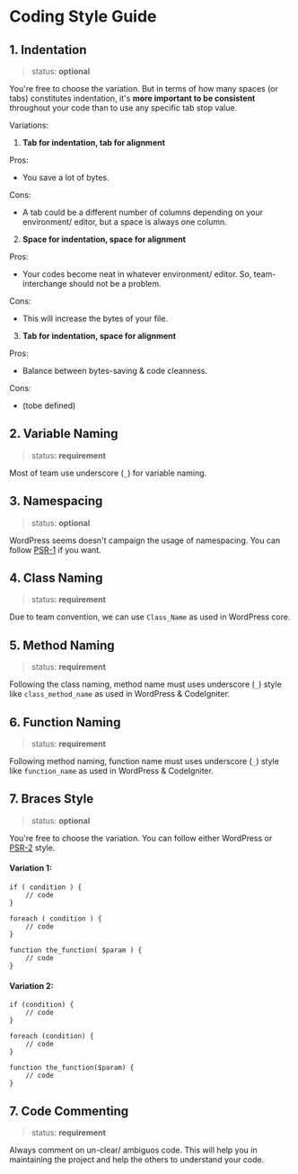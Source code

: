 Coding Style Guide
===

## 1. Indentation

> status: **optional**

You're free to choose the variation. But in terms of how many spaces (or tabs) constitutes indentation, it's **more important to be consistent** throughout your code than to use any specific tab stop value.

Variations:

1. **Tab for indentation, tab for alignment**

  Pros:
  - You save a lot of bytes.

  Cons:
  - A tab could be a different number of columns depending on your environment/ editor, but a space is always one column.

2. **Space for indentation, space for alignment**

  Pros:
  - Your codes become neat in whatever environment/ editor. So, team-interchange should not be a problem.

  Cons:
  - This will increase the bytes of your file.

3. **Tab for indentation, space for alignment**

  Pros:
  - Balance between bytes-saving & code cleanness.

  Cons:
  - (tobe defined)

## 2. Variable Naming

> status: **requirement**

Most of team use underscore (`_`) for variable naming.

## 3. Namespacing

> status: **optional**

WordPress seems doesn't campaign the usage of namespacing. You can follow [PSR-1](http://www.php-fig.org/psr/psr-1/) if you want.

## 4. Class Naming

> status: **requirement**

Due to team convention, we can use `Class_Name` as used in WordPress core.

## 5. Method Naming

> status: **requirement**

Following the class naming, method name must uses underscore (`_`) style like `class_method_name` as used in WordPress & CodeIgniter.

## 6. Function Naming

> status: **requirement**

Following method naming, function name must uses underscore (`_`) style like `function_name` as used in WordPress & CodeIgniter.

## 7. Braces Style

> status: **optional**

You're free to choose the variation. You can follow either WordPress or [PSR-2](http://www.php-fig.org/psr/psr-2/) style.

#### Variation 1:

```
if ( condition ) {
    // code
}

foreach ( condition ) {
    // code
}

function the_function( $param ) {
    // code
}

```

#### Variation 2:

```
if (condition) {
    // code
}

foreach (condition) {
    // code
}

function the_function($param) {
    // code
}

```

## 7. Code Commenting

> status: **requirement**

Always comment on un-clear/ ambiguos code. This will help you in maintaining the project and help the others to understand your code.
